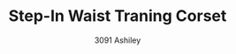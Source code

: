 ---
layout: product
title: Step-In Waist Traning Corset
subtitle: 3091 Ashiley
price: '38.00'
feature_image:
  - /neopower-net/3091-front.png
  - /neopower-net/3091-back.png
categories: 
  - The Infinite
  - Tummy & Waist
  - Back Support
  - Daily Use
  - Postpartum
  - Vest
  - Step In
---